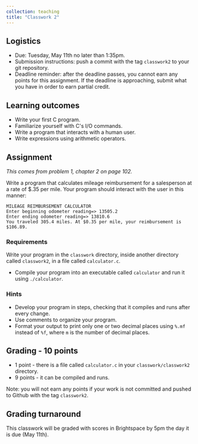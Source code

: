 ```yaml
---
collection: teaching
title: "Classwork 2"
---
```


## Logistics
* Due: Tuesday, May 11th no later than 1:35pm.
* Submission instructions: push a commit with the tag `classwork2` to your git
	repository.
* Deadline reminder: after the deadline passes, you cannot earn any points for
	this assignment. If the deadline is approaching, submit what you have in
	order to earn partial credit.

## Learning outcomes
* Write your first C program.
* Familiarize yourself with C's I/O commands.
* Write a program that interacts with a human user.
* Write expressions using arithmetic operators.

## Assignment

*This comes from problem 1, chapter 2 on page 102.*

Write a program that calculates mileage reimbursement for a salesperson at a
rate of $.35 per mile. Your program should interact with the user in this
manner:

```
MILEAGE REIMBURSEMENT CALCULATOR
Enter beginning odometer reading=> 13505.2
Enter ending odometer reading=> 13810.6
You traveled 305.4 miles. At $0.35 per mile, your reimbursement is $106.89.
```

### Requirements

Write your program in the `classwork` directory, inside another directory called
	`classwork2`, in  a file called `calculator.c`.
* Compile your program into an executable called `calculator` and run it using
	`./calculator`.

### Hints
* Develop your program in steps, checking that it compiles and runs after every
	change.
* Use comments to organize your program.
* Format your output to print only one or two decimal places using `%.mf` instead of `%f`, where
	`m` is the number of decimal places.

## Grading - 10 points
* 1 point - there is a file called `calculator.c` in your
	`classwork/classwork2` directory.
* 9 points - it can be compiled and runs.

Note: you will not earn any points if your work is not committed and pushed to
Github with the tag `classwork2`.

## Grading turnaround
This classwork will be graded with scores in Brightspace by 5pm the day it is
due (May 11th).
